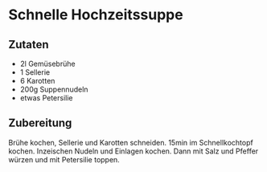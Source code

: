 # Schnelle Hochzeitssuppe

## Zutaten

- 2l Gemüsebrühe
- 1 Sellerie
- 6 Karotten
- 200g Suppennudeln
- etwas Petersilie

## Zubereitung

Brühe kochen,
Sellerie und Karotten schneiden.
15min im Schnellkochtopf kochen.
Inzeischen Nudeln und Einlagen kochen.
Dann mit Salz und Pfeffer würzen und mit Petersilie toppen.

